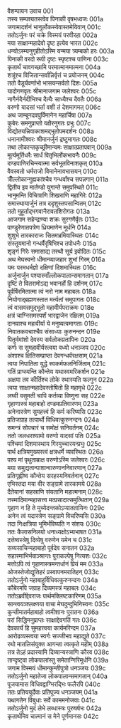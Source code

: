 वैशम्पायन उवाच	001  
तस्य सम्पश्यतस्त्वेव पिनाकी वृषभध्वजः	001a  
जगामादर्शनं भानुर्लोकस्येवास्तमेयिवान्	001c  
ततोऽर्जुनः परं चक्रे विस्मयं परवीरहा	002a  
मया साक्षान्महादेवो दृष्ट इत्येव भारत	002c  
धन्योऽस्म्यनुगृहीतोऽस्मि यन्मया त्र्यम्बको हरः	003a  
पिनाकी वरदो रूपी दृष्टः स्पृष्टश्च पाणिना	003c  
कृतार्थं चावगच्छामि परमात्मानमात्मना	004a  
शत्रूंश्च विजितान्सर्वान्निर्वृत्तं च प्रयोजनम्	004c  
ततो वैडूर्यवर्णाभो भासयन्सर्वतो दिशः	005a  
यादोगणवृतः श्रीमानाजगाम जलेश्वरः	005c  
नागैर्नदैर्नदीभिश्च दैत्यैः साध्यैश्च दैवतैः	006a  
वरुणो यादसां भर्ता वशी तं देशमागमत्	006c  
अथ जाम्बूनदवपुर्विमानेन महार्चिषा	007a  
कुबेरः समनुप्राप्तो यक्षैरनुगतः प्रभुः	007c  
विद्योतयन्निवाकाशमद्भुतोपमदर्शनः	008a  
धनानामीश्वरः श्रीमानर्जुनं द्रष्टुमागतः	008c  
तथा लोकान्तकृच्छ्रीमान्यमः साक्षात्प्रतापवान्	009a  
मूर्त्यमूर्तिधरैः सार्धं पितृभिर्लोकभावनैः	009c  
दण्डपाणिरचिन्त्यात्मा सर्वभूतविनाशकृत्	010a  
वैवस्वतो धर्मराजो विमानेनावभासयन्	010c  
त्रीँल्लोकान्गुह्यकांश्चैव गन्धर्वांश्च सपन्नगान्	011a  
द्वितीय इव मार्तण्डो युगान्ते समुपस्थिते	011c  
भानुमन्ति विचित्राणि शिखराणि महागिरेः	012a  
समास्थायार्जुनं तत्र ददृशुस्तपसान्वितम्	012c  
ततो मुहूर्ताद्भगवानैरावतशिरोगतः	013a  
आजगाम सहेन्द्राण्या शक्रः सुरगणैर्वृतः	013c  
पाण्डुरेणातपत्रेण ध्रियमाणेन मूर्धनि	014a  
शुशुभे तारकाराजः सितमभ्रमिवास्थितः	014c  
संस्तूयमानो गन्धर्वैरृषिभिश्च तपोधनैः	015a  
शृङ्गं गिरेः समासाद्य तस्थौ सूर्य इवोदितः	015c  
अथ मेघस्वनो धीमान्व्याजहार शुभां गिरम्	016a  
यमः परमधर्मज्ञो दक्षिणां दिशमास्थितः	016c  
अर्जुनार्जुन पश्यास्माँल्लोकपालान्समागतान्	017a  
दृष्टिं ते वितरामोऽद्य भवानर्हो हि दर्शनम्	017c  
पूर्वर्षिरमितात्मा त्वं नरो नाम महाबलः	018a  
नियोगाद्ब्रह्मणस्तात मर्त्यतां समुपागतः	018c  
त्वं वासवसमुद्भूतो महावीर्यपराक्रमः	018e  
क्षत्रं चाग्निसमस्पर्शं भारद्वाजेन रक्षितम्	019a  
दानवाश्च महावीर्या ये मनुष्यत्वमागताः	019c  
निवातकवचाश्चैव संसाध्याः कुरुनन्दन	019e  
पितुर्ममांशो देवस्य सर्वलोकप्रतापिनः	020a  
कर्णः स सुमहावीर्यस्त्वया वध्यो धनञ्जय	020c  
अंशाश्च क्षितिसम्प्राप्ता देवगन्धर्वरक्षसाम्	021a  
त्वया निपातिता युद्धे स्वकर्मफलनिर्जिताम्	021c  
गतिं प्राप्स्यन्ति कौन्तेय यथास्वमरिकर्शन	021e  
अक्षया तव कीर्तिश्च लोके स्थास्यति फल्गुन	022a  
त्वया साक्षान्महादेवस्तोषितो हि महामृधे	022c  
लघ्वी वसुमती चापि कर्तव्या विष्णुना सह	022e  
गृहाणास्त्रं महाबाहो दण्डमप्रतिवारणम्	023a  
अनेनास्त्रेण सुमहत्त्वं हि कर्म करिष्यसि	023c  
प्रतिजग्राह तत्पार्थो विधिवत्कुरुनन्दनः	024a  
समन्त्रं सोपचारं च समोक्षं सनिवर्तनम्	024c  
ततो जलधरश्यामो वरुणो यादसां पतिः	025a  
पश्चिमां दिशमास्थाय गिरमुच्चारयन्प्रभुः	025c  
पार्थ क्षत्रियमुख्यस्त्वं क्षत्रधर्मे व्यवस्थितः	026a  
पश्य मां पृथुताम्राक्ष वरुणोऽस्मि जलेश्वरः	026c  
मया समुद्यतान्पाशान्वारुणाननिवारणान्	027a  
प्रतिगृह्णीष्व कौन्तेय सरहस्यनिवर्तनान्	027c  
एभिस्तदा मया वीर सङ्ग्रामे तारकामये	028a  
दैतेयानां सहस्राणि संयतानि महात्मनाम्	028c  
तस्मादिमान्महासत्त्व मत्प्रसादात्समुत्थितान्	029a  
गृहाण न हि ते मुच्येदन्तकोऽप्याततायिनः	029c  
अनेन त्वं यदास्त्रेण सङ्ग्रामे विचरिष्यसि	030a  
तदा निःक्षत्रिया भूमिर्भविष्यति न संशयः	030c  
ततः कैलासनिलयो धनाध्यक्षोऽभ्यभाषत	031a  
दत्तेष्वस्त्रेषु दिव्येषु वरुणेन यमेन च	031c  
सव्यसाचिन्महाबाहो पूर्वदेव सनातन	032a  
सहास्माभिर्भवाञ्श्रान्तः पुराकल्पेषु नित्यशः	032c  
मत्तोऽपि त्वं गृहाणास्त्रमन्तर्धानं प्रियं मम	033a  
ओजस्तेजोद्युतिहरं प्रस्वापनमरातिहन्	033c  
ततोऽर्जुनो महाबाहुर्विधिवत्कुरुनन्दनः	034a  
कौबेरमपि जग्राह दिव्यमस्त्रं महाबलः	034c  
ततोऽब्रवीद्देवराजः पार्थमक्लिष्टकारिणम्	035a  
सान्त्वयञ्श्लक्ष्णया वाचा मेघदुन्दुभिनिस्वनः	035c  
कुन्तीमातर्महाबाहो त्वमीशानः पुरातनः	036a  
परां सिद्धिमनुप्राप्तः साक्षाद्देवगतिं गतः	036c  
देवकार्यं हि सुमहत्त्वया कार्यमरिन्दम	037a  
आरोढव्यस्त्वया स्वर्गः सज्जीभव महाद्युते	037c  
रथो मातलिसंयुक्त आगन्ता त्वत्कृते महीम्	038a  
तत्र तेऽहं प्रदास्यामि दिव्यान्यस्त्राणि कौरव	038c  
तान्दृष्ट्वा लोकपालांस्तु समेतान्गिरिमूर्धनि	039a  
जगाम विस्मयं धीमान्कुन्तीपुत्रो धनञ्जयः	039c  
ततोऽर्जुनो महातेजा लोकपालान्समागतान्	040a  
पूजयामास विधिवद्वाग्भिरद्भिः फलैरपि	040c  
ततः प्रतिययुर्देवाः प्रतिपूज्य धनञ्जयम्	041a  
यथागतेन विबुधाः सर्वे काममनोजवाः	041c  
ततोऽर्जुनो मुदं लेभे लब्धास्त्रः पुरुषर्षभः	042a  
कृतार्थमिव चात्मानं स मेने पूर्णमानसः	042c  
